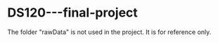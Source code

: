 # DS120---final-project

The folder "rawData" is not used in the project. It is for reference only.
